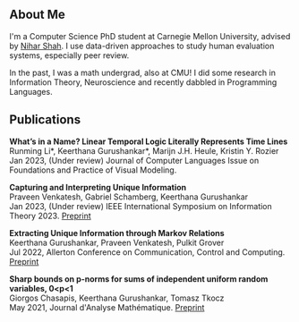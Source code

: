 ## About Me

I'm a Computer Science PhD student at Carnegie Mellon University, advised by [Nihar Shah](https://www.cs.cmu.edu/~nihars/). I use data-driven approaches to study human evaluation systems, especially peer review.

In the past, I was a math undergrad, also at CMU! I did some research in Information Theory, Neuroscience and recently dabbled in Programming Languages.

## Publications

**What’s in a Name? Linear Temporal Logic Literally Represents Time Lines**  
    Runming Li\*, Keerthana Gurushankar\*, Marijn J.H. Heule, Kristin Y. Rozier  
    Jan 2023, (Under review) Journal of Computer Languages Issue on Foundations and Practice of Visual Modeling.

**Capturing and Interpreting Unique Information**  
	Praveen Venkatesh, Gabriel Schamberg, Keerthana Gurushankar  
	Jan 2023, (Under review) IEEE International Symposium on Information Theory 2023. [Preprint](https://arxiv.org/abs/2302.11873)

**Extracting Unique Information through Markov Relations**  
	Keerthana Gurushankar, Praveen Venkatesh, Pulkit Grover  
	Jul 2022, Allerton Conference on Communication, Control and Computing. [Preprint](https://arxiv.org/abs/2210.14789)

**Sharp bounds on p-norms for sums of independent uniform random variables, 0<p<1**  
	Giorgos Chasapis, Keerthana Gurushankar, Tomasz Tkocz  
	May 2021, Journal d'Analyse Mathématique. [Preprint](https://arxiv.org/abs/2105.14079)
